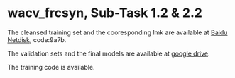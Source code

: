 # wacv_frcsyn, Sub-Task 1.2 & 2.2

The cleansed training set and the cooresponding lmk are available at [Baidu Netdisk](链接：https://pan.baidu.com/s/1ABGkdk3wrjLFPNHz44fJtw), code:9a7b.

The validation sets and the final models are available at [google drive](https://drive.google.com/file/d/1ihXk7Y76xQEu0c18F3XObWMkizu7CgDh/view?usp=sharing).

The training code is available.
